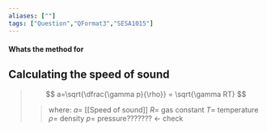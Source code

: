 ```yaml
---
aliases: [""]
tags: ["Question","QFormat3","SESA1015"]
---
```


#### Whats the method for
## Calculating the speed of sound
> $$ a=\sqrt{\dfrac{\gamma p}{\rho}} = \sqrt{\gamma RT} $$ 
>> where:
>> $a =$ [[Speed of sound]]
>> $R =$ gas constant
>> $T =$ temperature
>> $\rho =$ density
>> $p =$ pressure??????? <- check